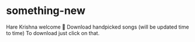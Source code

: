  
# something-new

Hare Krishna welcome 🙏 
Download handpicked songs (will be updated time to time)
To download just click on that.

